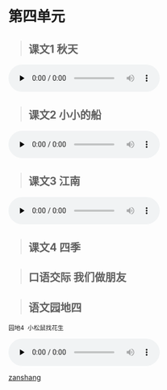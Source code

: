 # 第四单元

> ## 课文1 秋天

<audio class="myaudio" controls="" preload="none"><source src="//cnvod.cnr.cn/audio2017/ondemand/media/1100/201805/5AF547D8-1914-4A9C-A23D-2A190A141C1A_2018-05-1115_08_39_0.m4a"></audio>

<Ebook grade="xxyw1a" :pages="54" :paged="55" ></Ebook>


> ## 课文2 小小的船

<audio class="myaudio" controls="" preload="none"><source src="//cnvod.cnr.cn/audio2017/ondemand/media/1100/201805/5AF547D8-A900-4A80-A6E7-2A190A141C1A_2018-05-1115_39_12_0.m4a"></audio>

<Ebook grade="xxyw1a" :pages="56" :paged="57" ></Ebook>


> ## 课文3 江南

<audio class="myaudio" controls="" preload="none"><source src="//cnvod.cnr.cn/audio2017/ondemand/media/1100/201805/5AF547D8-D8F4-4685-B678-2A190A141C1A_2018-05-1115_36_13_0.m4a"></audio>

<Ebook grade="xxyw1a" :pages="58" :paged="59" ></Ebook>


> ## 课文4 四季

<Ebook grade="xxyw1a" :pages="60" :paged="61" ></Ebook>


> ## 口语交际 我们做朋友

<Ebook grade="xxyw1a" :pages="62" :paged="62" ></Ebook>


> ## 语文园地四

<Ebook grade="xxyw1a" :pages="63" :paged="66" ></Ebook>

`园地4 小松鼠找花生`

<audio class="myaudio" controls="" preload="none"><source src="//cnvod.cnr.cn/audio2017/ondemand/media/1100/201812/5C08DA19-4C0C-4ADE-B03D-3D1E0A141C1A_2018-12-0616_11_43_0.m4a"></audio>

[zanshang](../res/zanshang.md ':include')